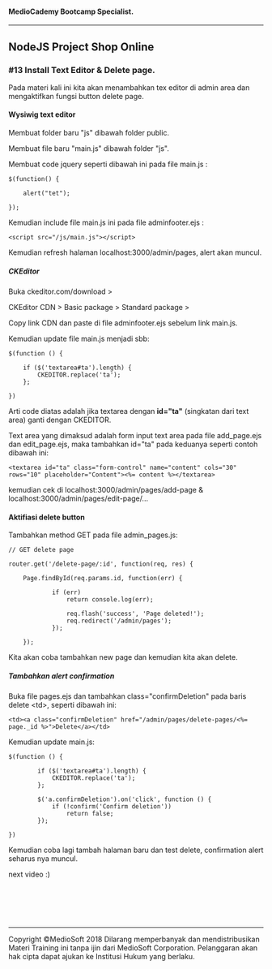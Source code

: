 #### MedioCademy Bootcamp Specialist.

---

## NodeJS Project Shop Online

### #13 Install Text Editor & Delete page.

Pada materi kali ini kita akan menambahkan tex editor di admin area dan mengaktifkan fungsi button delete page.

#### Wysiwig text editor

Membuat folder baru "js" dibawah folder public.

Membuat file baru "main.js" dibawah folder "js".

Membuat code jquery seperti dibawah ini pada file main.js :

	$(function() {
	
		alert("tet");
	
	});
	
Kemudian include file main.js ini pada file adminfooter.ejs :	
	
	<script src="/js/main.js"></script>

Kemudian refresh halaman localhost:3000/admin/pages, alert akan muncul.

##### CKEditor

Buka ckeditor.com/download >

CKEditor CDN > Basic package > Standard package >

Copy link CDN dan paste di file adminfooter.ejs sebelum link main.js.

Kemudian update file main.js menjadi sbb:

	$(function () {
	
		if ($('textarea#ta').length) {
			CKEDITOR.replace('ta');
		};
		
	})
	
Arti code diatas adalah jika textarea dengan **id="ta"** (singkatan dari text area) ganti dengan CKEDITOR.

Text area yang dimaksud adalah form input text area pada file add_page.ejs dan edit_page.ejs, maka tambahkan id="ta" pada keduanya seperti contoh dibawah ini:

	<textarea id="ta" class="form-control" name="content" cols="30" rows="10" placeholder="Content"><%= content %></textarea>

kemudian cek di localhost:3000/admin/pages/add-page & localhost:3000/admin/pages/edit-page/...

#### Aktifiasi delete button

Tambahkan method GET pada file admin_pages.js:

	// GET delete page

	router.get('/delete-page/:id', function(req, res) {

		Page.findById(req.params.id, function(err) {
			
				if (err)
					return console.log(err);

					req.flash('success', 'Page deleted!');
					req.redirect('/admin/pages');
				});
			
		});

Kita akan coba tambahkan new page dan kemudian kita akan delete.

##### Tambahkan alert confirmation

Buka file pages.ejs dan tambahkan class="confirmDeletion" pada baris delete &lt;td&gt;, seperti dibawah ini:

	<td><a class="confirmDeletion" href="/admin/pages/delete-pages/<%= page._id %>">Delete</a></td>

Kemudian update main.js:
	
	$(function () {
	
			if ($('textarea#ta').length) {
				CKEDITOR.replace('ta');
			};
			
			$('a.confirmDeletion').on('click', function () {
				if (!confirm('Confirm deletion'))
					return false;
			});
		
	})
	
Kemudian coba lagi tambah halaman baru dan test delete, confirmation alert seharus nya muncul.	
	
next video :)





















<br><br><br><br>

---
Copyright &copy;MedioSoft 2018 
Dilarang memperbanyak dan mendistribusikan Materi Training ini tanpa ijin dari MedioSoft Corporation. Pelanggaran akan hak cipta dapat ajukan ke Institusi Hukum yang berlaku.
